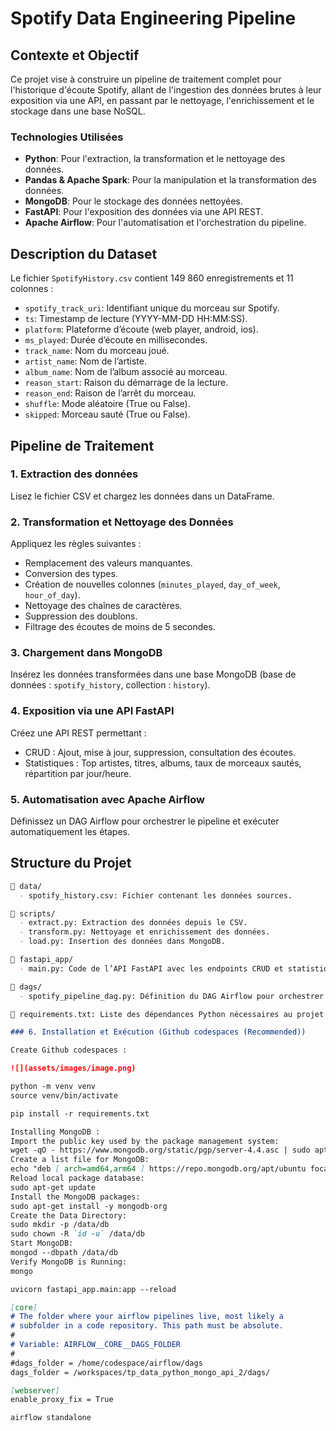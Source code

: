 # Spotify Data Engineering Pipeline

## Contexte et Objectif

Ce projet vise à construire un pipeline de traitement complet pour l'historique d'écoute Spotify, allant de l'ingestion des données brutes à leur exposition via une API, en passant par le nettoyage, l'enrichissement et le stockage dans une base NoSQL.

### Technologies Utilisées

- **Python**: Pour l'extraction, la transformation et le nettoyage des données.
- **Pandas & Apache Spark**: Pour la manipulation et la transformation des données.
- **MongoDB**: Pour le stockage des données nettoyées.
- **FastAPI**: Pour l'exposition des données via une API REST.
- **Apache Airflow**: Pour l'automatisation et l'orchestration du pipeline.

## Description du Dataset

Le fichier `SpotifyHistory.csv` contient 149 860 enregistrements et 11 colonnes :

- `spotify_track_uri`: Identifiant unique du morceau sur Spotify.
- `ts`: Timestamp de lecture (YYYY-MM-DD HH:MM:SS).
- `platform`: Plateforme d’écoute (web player, android, ios).
- `ms_played`: Durée d’écoute en millisecondes.
- `track_name`: Nom du morceau joué.
- `artist_name`: Nom de l’artiste.
- `album_name`: Nom de l’album associé au morceau.
- `reason_start`: Raison du démarrage de la lecture.
- `reason_end`: Raison de l’arrêt du morceau.
- `shuffle`: Mode aléatoire (True ou False).
- `skipped`: Morceau sauté (True ou False).

## Pipeline de Traitement

### 1. Extraction des données

Lisez le fichier CSV et chargez les données dans un DataFrame.

### 2. Transformation et Nettoyage des Données

Appliquez les règles suivantes :
- Remplacement des valeurs manquantes.
- Conversion des types.
- Création de nouvelles colonnes (`minutes_played`, `day_of_week`, `hour_of_day`).
- Nettoyage des chaînes de caractères.
- Suppression des doublons.
- Filtrage des écoutes de moins de 5 secondes.

### 3. Chargement dans MongoDB

Insérez les données transformées dans une base MongoDB (base de données : `spotify_history`, collection : `history`).

### 4. Exposition via une API FastAPI

Créez une API REST permettant :
- CRUD : Ajout, mise à jour, suppression, consultation des écoutes.
- Statistiques : Top artistes, titres, albums, taux de morceaux sautés, répartition par jour/heure.

### 5. Automatisation avec Apache Airflow

Définissez un DAG Airflow pour orchestrer le pipeline et exécuter automatiquement les étapes.

## Structure du Projet

```markdown
📁 data/
  - spotify_history.csv: Fichier contenant les données sources.

📁 scripts/
  - extract.py: Extraction des données depuis le CSV.
  - transform.py: Nettoyage et enrichissement des données.
  - load.py: Insertion des données dans MongoDB.

📁 fastapi_app/
  - main.py: Code de l’API FastAPI avec les endpoints CRUD et statistiques.

📁 dags/
  - spotify_pipeline_dag.py: Définition du DAG Airflow pour orchestrer le pipeline.

📄 requirements.txt: Liste des dépendances Python nécessaires au projet.

### 6. Installation et Exécution (Github codespaces (Recommended))

Create Github codespaces :

![](assets/images/image.png)

python -m venv venv
source venv/bin/activate

pip install -r requirements.txt

Installing MongoDB :
Import the public key used by the package management system:
wget -qO - https://www.mongodb.org/static/pgp/server-4.4.asc | sudo apt-key add -
Create a list file for MongoDB:
echo "deb [ arch=amd64,arm64 ] https://repo.mongodb.org/apt/ubuntu focal/mongodb-org/4.4 multiverse" | sudo tee /etc/apt/sources.list.d/mongodb-org-4.4.list
Reload local package database:
sudo apt-get update
Install the MongoDB packages:
sudo apt-get install -y mongodb-org
Create the Data Directory:
sudo mkdir -p /data/db
sudo chown -R `id -u` /data/db
Start MongoDB:
mongod --dbpath /data/db
Verify MongoDB is Running:
mongo

uvicorn fastapi_app.main:app --reload

[core]
# The folder where your airflow pipelines live, most likely a
# subfolder in a code repository. This path must be absolute.
#
# Variable: AIRFLOW__CORE__DAGS_FOLDER
#
#dags_folder = /home/codespace/airflow/dags
dags_folder = /workspaces/tp_data_python_mongo_api_2/dags/

[webserver]
enable_proxy_fix = True

airflow standalone